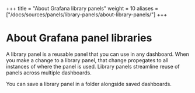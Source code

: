 +++
title = "About Grafana library panels"
weight = 10
aliases = ["/docs/sources/panels/library-panels/about-library-panels/"]
+++

# About Grafana panel libraries

A library panel is a reusable panel that you can use in any dashboard. When you make a change to a library panel, that change propegates to all instances of where the panel is used. Library panels streamline reuse of panels across multiple dashboards.

You can save a library panel in a folder alongside saved dashboards.
